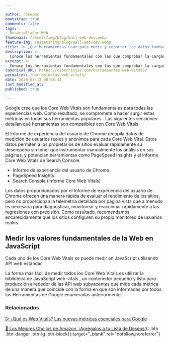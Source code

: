```yaml
---

author: rosepac
bootstrap: true
comments: false
tags:
- Desarrollador Web
thumbnail: /assets/img/blog/wall-web-dev.webp
feature-img: /assets/img/blog/wall-web-dev.webp
title: '▷ ¿Qué herramientas usar para medir y reportar los datos fundamentales de la Web?'
description: >-
  Conoce los herramientas fundamentales con las que comprobar la cargar rápida y el funcionamiento correcto de tu página web.
excerpt: >-
  Conoce los herramientas fundamentales con las que comprobar la cargar rápida y el funcionamiento correcto de tu página web.
canonical_URL: https://ciberninjas.com/herramientas-web-vitals/
permalink: /herramientas-web-vitals/
date: 2020-08-13 08:08:14
last_modified_at: 
published: true

---
```


Google cree que los Core Web Vitals son fundamentales para todas las experiencias web. Como resultado, se compromete a hacer surgir estas métricas en todas sus herramientas populares . Las siguientes secciones detallan qué herramientas son compatibles con Core Web Vitals.

El Informe de experiencia del usuario de Chrome recopila datos de medición de usuarios reales y anónimos para cada Core Web Vital. Estos datos permiten a los propietarios de sitios evaluar rápidamente su desempeño sin tener que instrumentar manualmente los análisis en sus páginas, y potencian herramientas como PageSpeed ​​Insights y el informe Core Web Vitals de Search Console.

- Informe de experiencia del usuario de Chrome
- PageSpeed ​​Insights
- Search Console (informe Core Web Vitals)

Los datos proporcionados por el Informe de experiencia del usuario de Chrome ofrecen una manera rápida de evaluar el rendimiento de los sitios, pero no proporcionan la telemetría detallada por página vista que a menudo es necesaria para diagnosticar, monitorear y reaccionar rápidamente a las regresiones con precisión. Como resultado, recomendamos encarecidamente que los sitios configuren su propio monitoreo de usuarios reales.

## **Medir los valores fundamentales de la Web en JavaScript**

Cada uno de los Core Web Vitals se puede medir en JavaScript utilizando API web estándar.

La forma más fácil de medir todos los Core Web Vitals es utilizar la biblioteca de JavaScript web-vitals , un contenedor pequeño y listo para producción alrededor de las API web subyacentes que mide cada métrica de una manera que coincide con la forma en que son informadas por todos los Herramientas de Google enumeradas anteriormente.

### **Relacionados** <!-- omit in toc -->

[▷ ¿Qué es Web Vitals? Las nuevas métricas esenciales para Google](https://ciberninjas.com/web-vitals/)

[🛒 Los Mejores Chollos de Amazon, ¡Agrégalos a tu Lista de Deseos!](https://www.amazon.es/shop/cibercursos "Los Mejores Chollos de Amazon, Ofertas Flash, Black Monday y Amazon Prime Day"){: .btn .btn-danger .btn-lg .btn-block}{:target="_blank" rel="nofollow,noreferrer"}